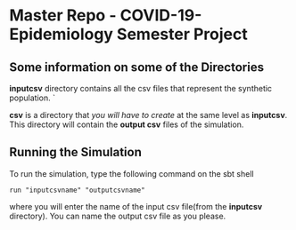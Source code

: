 # Master Repo - COVID-19-Epidemiology Semester Project

## Some information on some of the Directories

**inputcsv** directory contains all the csv files that represent the synthetic population. `

**csv** is a directory that *you will have to create* at the same level as **inputcsv**. This directory will contain the **output csv** files of the simulation. 

## Running the Simulation

To run the simulation,  type the following command on the sbt shell

`run "inputcsvname" "outputcsvname"`

where you will enter the name of the input csv file(from the **inputcsv** directory). You can name the output csv file as you please. 


